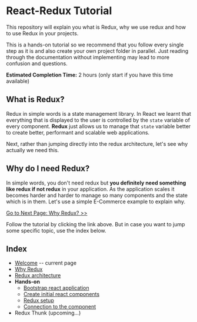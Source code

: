 # React-Redux Tutorial
This repository will explain you what is Redux, why we use redux and how to use Redux in your projects.

This is a hands-on tutorial so we recommend that you follow every single step as it is and also create your own project folder in parallel. Just reading through the documentation without implementing may lead to more confusion and questions.

**Estimated Completion Time:** 2 hours (only start if you have this time available)

## What is Redux?
Redux in simple words is a state management library. In React we learnt that everything that is displayed to the user is controlled by the `state` variable of every component. **Redux** just allows us to manage that `state` variable better to create better, performant and scalable web applications.

Next, rather than jumping directly into the redux architecture, let's see why actually we need this.

## Why do I need Redux?
In simple words, you don't need redux but **you definitely need something like redux if not redux** in your application. As the application scales it becomes harder and harder to manage so many components and the state which is in them. Let's use a simple E-Commerce example to explain why.

[Go to Next Page: Why Redux? >>]()

Follow the tutorial by clicking the link above. But in case you want to jump some specific topic, use the index below.

## Index
- [Welcome]() -- current page
- [Why Redux]()
- [Redux architecture]()
- **Hands-on**
    - [Bootstrap react application]()
    - [Create initial react components]()
    - [Redux setup]()
    - [Connection to the component]()
- Redux Thunk (upcoming...)